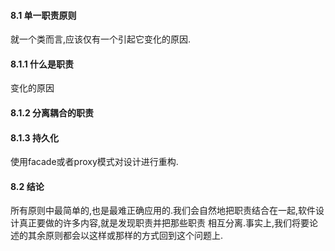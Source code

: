 #### 8.1 单一职责原则
就一个类而言,应该仅有一个引起它变化的原因.
#### 8.1.1 什么是职责
变化的原因
#### 8.1.2 分离耦合的职责
#### 8.1.3 持久化
使用facade或者proxy模式对设计进行重构.  
#### 8.2 结论
所有原则中最简单的,也是最难正确应用的.我们会自然地把职责结合在一起,软件设计真正要做的许多内容,就是发现职责并把那些职责
相互分离.事实上,我们将要论述的其余原则都会以这样或那样的方式回到这个问题上.